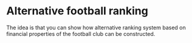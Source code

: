 # Alternative football ranking

The idea is that you can show how alternative ranking system based on financial properties of the football club can be constructed.